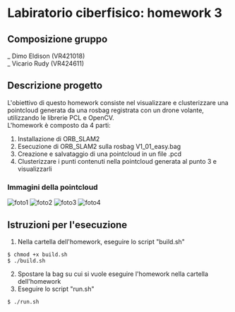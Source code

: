 # Labiratorio ciberfisico: homework 3

## Composizione gruppo
_ Dimo Eldison (VR421018)<br>
_ Vicario Rudy (VR424611)<br>

## Descrizione progetto
L'obiettivo di questo homework consiste nel visualizzare e clusterizzare una pointcloud generata da una rosbag registrata con un drone volante, utilizzando le librerie PCL e OpenCV.<br>
L'homework è composto da 4 parti:<br>
1) Installazione di ORB_SLAM2<br>
2) Esecuzione di ORB_SLAM2 sulla rosbag V1_01_easy.bag<br>
3) Creazione e salvataggio di una pointcloud in un file .pcd<br>
4) Clusterizzare i punti contenuti nella pointcloud generata al punto 3 e visualizzarli<br>

### Immagini della pointcloud
![foto1](images/foto1.jpeg "foto1")
![foto2](images/foto2.jpeg "foto2")
![foto3](images/foto3.jpeg "foto3")
![foto4](images/foto4.jpeg "foto4")

## Istruzioni per l'esecuzione
1. Nella cartella dell'homework, eseguire lo script "build.sh"<br>
```console
$ chmod +x build.sh
$ ./build.sh
```
2. Spostare la bag su cui si vuole eseguire l'homework nella cartella dell'homework<br>
3. Eseguire lo script "run.sh"<br>
```console
$ ./run.sh
```
